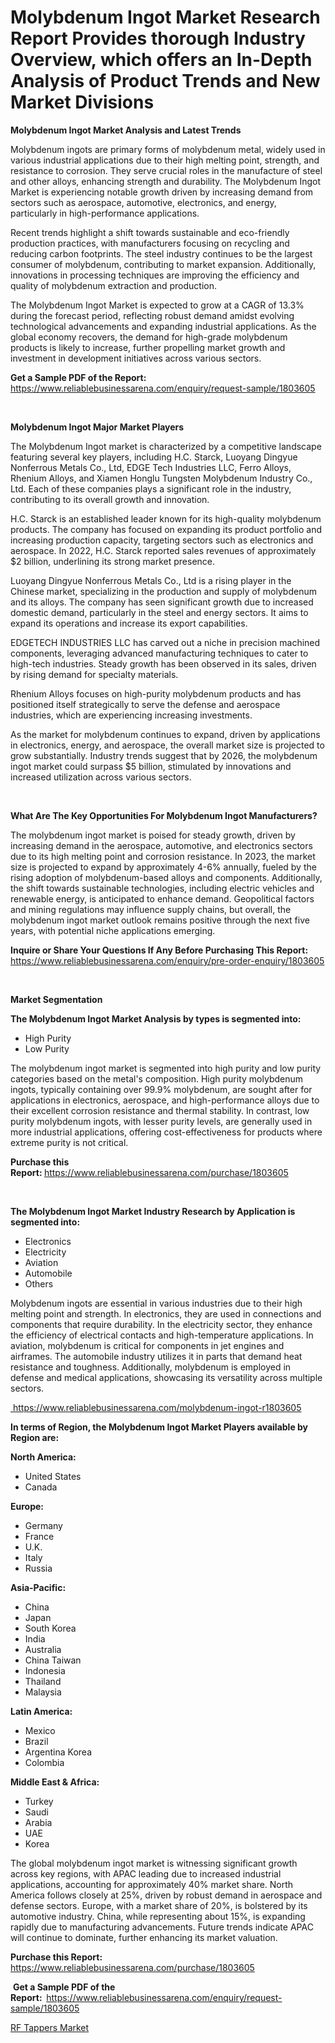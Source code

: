 <p><h1>Molybdenum Ingot Market Research Report Provides thorough Industry Overview, which offers an In-Depth Analysis of Product Trends and New Market Divisions</h1></p><p><strong>Molybdenum Ingot Market Analysis and Latest Trends</strong></p>
<p><p>Molybdenum ingots are primary forms of molybdenum metal, widely used in various industrial applications due to their high melting point, strength, and resistance to corrosion. They serve crucial roles in the manufacture of steel and other alloys, enhancing strength and durability. The Molybdenum Ingot Market is experiencing notable growth driven by increasing demand from sectors such as aerospace, automotive, electronics, and energy, particularly in high-performance applications.</p><p>Recent trends highlight a shift towards sustainable and eco-friendly production practices, with manufacturers focusing on recycling and reducing carbon footprints. The steel industry continues to be the largest consumer of molybdenum, contributing to market expansion. Additionally, innovations in processing techniques are improving the efficiency and quality of molybdenum extraction and production.</p><p>The Molybdenum Ingot Market is expected to grow at a CAGR of 13.3% during the forecast period, reflecting robust demand amidst evolving technological advancements and expanding industrial applications. As the global economy recovers, the demand for high-grade molybdenum products is likely to increase, further propelling market growth and investment in development initiatives across various sectors.</p></p>
<p><strong>Get a Sample PDF of the Report:&nbsp;</strong> <a href="https://www.reliablebusinessarena.com/enquiry/request-sample/1803605?utm_campaign=3251&utm_medium=2&utm_source=Github&utm_content=ia&utm_term=06042025&utm_id=molybdenum-ingot">https://www.reliablebusinessarena.com/enquiry/request-sample/1803605</a></p>
<p>&nbsp;</p>
<p><strong>Molybdenum Ingot Major Market Players</strong></p>
<p><p>The Molybdenum Ingot market is characterized by a competitive landscape featuring several key players, including H.C. Starck, Luoyang Dingyue Nonferrous Metals Co., Ltd, EDGE Tech Industries LLC, Ferro Alloys, Rhenium Alloys, and Xiamen Honglu Tungsten Molybdenum Industry Co., Ltd. Each of these companies plays a significant role in the industry, contributing to its overall growth and innovation.</p><p>H.C. Starck is an established leader known for its high-quality molybdenum products. The company has focused on expanding its product portfolio and increasing production capacity, targeting sectors such as electronics and aerospace. In 2022, H.C. Starck reported sales revenues of approximately $2 billion, underlining its strong market presence.</p><p>Luoyang Dingyue Nonferrous Metals Co., Ltd is a rising player in the Chinese market, specializing in the production and supply of molybdenum and its alloys. The company has seen significant growth due to increased domestic demand, particularly in the steel and energy sectors. It aims to expand its operations and increase its export capabilities.</p><p>EDGETECH INDUSTRIES LLC has carved out a niche in precision machined components, leveraging advanced manufacturing techniques to cater to high-tech industries. Steady growth has been observed in its sales, driven by rising demand for specialty materials. </p><p>Rhenium Alloys focuses on high-purity molybdenum products and has positioned itself strategically to serve the defense and aerospace industries, which are experiencing increasing investments.</p><p>As the market for molybdenum continues to expand, driven by applications in electronics, energy, and aerospace, the overall market size is projected to grow substantially. Industry trends suggest that by 2026, the molybdenum ingot market could surpass $5 billion, stimulated by innovations and increased utilization across various sectors.</p></p>
<p>&nbsp;</p>
<p><strong>What Are The Key Opportunities For Molybdenum Ingot Manufacturers?</strong></p>
<p><p>The molybdenum ingot market is poised for steady growth, driven by increasing demand in the aerospace, automotive, and electronics sectors due to its high melting point and corrosion resistance. In 2023, the market size is projected to expand by approximately 4-6% annually, fueled by the rising adoption of molybdenum-based alloys and components. Additionally, the shift towards sustainable technologies, including electric vehicles and renewable energy, is anticipated to enhance demand. Geopolitical factors and mining regulations may influence supply chains, but overall, the molybdenum ingot market outlook remains positive through the next five years, with potential niche applications emerging.</p></p>
<p><strong>Inquire or Share Your Questions If Any Before Purchasing This Report:</strong> <a href="https://www.reliablebusinessarena.com/enquiry/pre-order-enquiry/1803605?utm_campaign=3251&utm_medium=2&utm_source=Github&utm_content=ia&utm_term=06042025&utm_id=molybdenum-ingot">https://www.reliablebusinessarena.com/enquiry/pre-order-enquiry/1803605</a></p>
<p>&nbsp;</p>
<p><strong>Market Segmentation</strong></p>
<p><strong>The Molybdenum Ingot Market Analysis by types is segmented into:</strong></p>
<p><ul><li>High Purity</li><li>Low Purity</li></ul></p>
<p><p>The molybdenum ingot market is segmented into high purity and low purity categories based on the metal's composition. High purity molybdenum ingots, typically containing over 99.9% molybdenum, are sought after for applications in electronics, aerospace, and high-performance alloys due to their excellent corrosion resistance and thermal stability. In contrast, low purity molybdenum ingots, with lesser purity levels, are generally used in more industrial applications, offering cost-effectiveness for products where extreme purity is not critical.</p></p>
<p><strong>Purchase this Report:&nbsp;</strong><a href="https://www.reliablebusinessarena.com/purchase/1803605?utm_campaign=3251&utm_medium=2&utm_source=Github&utm_content=ia&utm_term=06042025&utm_id=molybdenum-ingot">https://www.reliablebusinessarena.com/purchase/1803605</a></p>
<p>&nbsp;</p>
<p><strong>The Molybdenum Ingot Market Industry Research by Application is segmented into:</strong></p>
<p><ul><li>Electronics</li><li>Electricity</li><li>Aviation</li><li>Automobile</li><li>Others</li></ul></p>
<p><p>Molybdenum ingots are essential in various industries due to their high melting point and strength. In electronics, they are used in connections and components that require durability. In the electricity sector, they enhance the efficiency of electrical contacts and high-temperature applications. In aviation, molybdenum is critical for components in jet engines and airframes. The automobile industry utilizes it in parts that demand heat resistance and toughness. Additionally, molybdenum is employed in defense and medical applications, showcasing its versatility across multiple sectors.</p></p>
<p><a href="https://www.reliablebusinessarena.com/molybdenum-ingot-r1803605?utm_campaign=3251&utm_medium=2&utm_source=Github&utm_content=ia&utm_term=06042025&utm_id=molybdenum-ingot">&nbsp;https://www.reliablebusinessarena.com/molybdenum-ingot-r1803605</a></p>
<p><strong>In terms of Region, the Molybdenum Ingot Market Players available by Region are:</strong></p>
<p>
    <p> <strong> North America: </strong>
        <ul>
            <li>United States</li>
            <li>Canada</li>
        </ul>
        </p> 
    <p> <strong> Europe: </strong>
        <ul>
            <li>Germany</li>
            <li>France</li>
            <li>U.K.</li>
            <li>Italy</li>
            <li>Russia</li>
        </ul>
        </p> 
    <p> <strong> Asia-Pacific: </strong>
        <ul>
            <li>China</li>
            <li>Japan</li>
            <li>South Korea</li>
            <li>India</li>
            <li>Australia</li>
            <li>China Taiwan</li>
            <li>Indonesia</li>
            <li>Thailand</li>
            <li>Malaysia</li>
        </ul>
        </p> 
    <p> <strong> Latin America: </strong>
        <ul>
            <li>Mexico</li>
            <li>Brazil</li>
            <li>Argentina Korea</li>
            <li>Colombia</li>
        </ul>
        </p> 
    <p> <strong> Middle East & Africa: </strong>
        <ul>
            <li>Turkey</li>
            <li>Saudi</li>
            <li>Arabia</li>
            <li>UAE</li>
            <li>Korea</li>
        </ul>
    </p>
    </p>
<p><p>The global molybdenum ingot market is witnessing significant growth across key regions, with APAC leading due to increased industrial applications, accounting for approximately 40% market share. North America follows closely at 25%, driven by robust demand in aerospace and defense sectors. Europe, with a market share of 20%, is bolstered by its automotive industry. China, while representing about 15%, is expanding rapidly due to manufacturing advancements. Future trends indicate APAC will continue to dominate, further enhancing its market valuation.</p></p>
<p><strong>Purchase this Report: </strong><a href="https://www.reliablebusinessarena.com/purchase/1803605?utm_campaign=3251&utm_medium=2&utm_source=Github&utm_content=ia&utm_term=06042025&utm_id=molybdenum-ingot">https://www.reliablebusinessarena.com/purchase/1803605</a></p>
<p>&nbsp;<strong>Get a Sample PDF of the Report:&nbsp;&nbsp;</strong><a href="https://www.reliablebusinessarena.com/enquiry/request-sample/1803605?utm_campaign=3251&utm_medium=2&utm_source=Github&utm_content=ia&utm_term=06042025&utm_id=molybdenum-ingot">https://www.reliablebusinessarena.com/enquiry/request-sample/1803605</a></p>
<p><strong></strong></p>
<p><p><a href="https://github.com/shrebasokib/Market-Research-Report-List-1/blob/main/rf-tappers-market.md?utm_campaign=3251&utm_medium=2&utm_source=Github&utm_content=ia&utm_term=06042025&utm_id=molybdenum-ingot">RF Tappers Market</a></p></p>